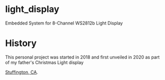 # light_display
Embedded System for 8-Channel WS2812b Light Display

# History
This personal project was started in 2018 and first unveiled in 2020 as part of my father's Christmas Light display

[Stuffington, CA](https://www.facebook.com/search/top?q=stuffington%2C%20ca).
